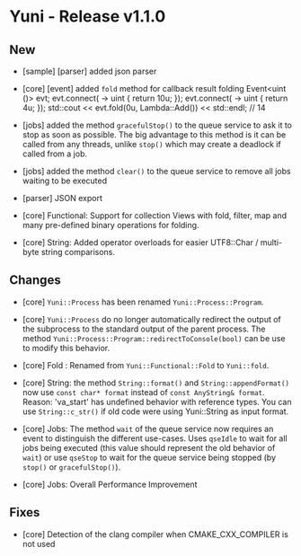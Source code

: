 Yuni - Release v1.1.0
=====================


New
---

 * [sample] [parser] added json parser

 * [core] [event] added `fold` method for callback result folding
		Event<uint ()> evt;
		evt.connect([]() -> uint { return 10u; });
		evt.connect([]() -> uint { return 4u; });
		std::cout << evt.fold(0u, Lambda::Add<uint>()) << std::endl; // 14

 * [jobs] added the method `gracefulStop()` to the queue service to ask
   it to stop as soon as possible. The big advantage to this method is it
   can be called from any threads, unlike `stop()` which may create a
   deadlock if called from a job.

 * [jobs] added the method `clear()` to the queue service to remove all jobs
   waiting to be executed

 * [parser] JSON export

 * [core] Functional: Support for collection Views with fold, filter, map
   and many pre-defined binary operations for folding.

 * [core] String: Added operator overloads for easier UTF8::Char / multi-byte
   string comparisons.



Changes
-------

 * [core] `Yuni::Process` has been renamed `Yuni::Process::Program`.

 * [core] `Yuni::Process` do no longer automatically redirect the output
   of the subprocess to the standard output of the parent process.
   The method `Yuni::Process::Program::redirectToConsole(bool)` can be use to
   modify this behavior.

 * [core] Fold : Renamed from `Yuni::Functional::Fold` to `Yuni::fold`.

 * [core] String: the method `String::format()` and `String::appendFormat()`
   now use `const char* format` instead of `const AnyString& format`.
   Reason: 'va_start' has undefined behavior with reference types. You
   can use `String::c_str()` if old code were using Yuni::String as input format.

 * [core] Jobs: The method `wait` of the queue service now requires an event
   to distinguish the different use-cases. Uses `qseIdle` to wait for all jobs
   being executed (this value should represent the old behavior of `wait`)
   or use `qseStop` to wait for the queue service being stopped (by
   `stop()` or `gracefulStop()`).

 * [core] Jobs: Overall Performance Improvement



Fixes
-----

 * [core] Detection of the clang compiler when CMAKE_CXX_COMPILER is not used


